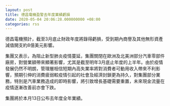 ```yaml
---
layout: post
title: 德昌電機盈警去年度業績虧損
date: 2020-05-04 20:06:28.000000000 +08:00
categories: rss
---
```


德昌電機預計，截至3月底止財政年度將錄得虧損，受到期內商譽及其他無形資產減值開支約8億美元影響。

集團又表示，為阻止新型肺炎疫情蔓延，集團關閉在歐洲及北美洲部分汽車零部件廠房，對營業額帶來顯著影響，尤其是截至明年3月底止年度的上半年。由於疫情發展仍然不明朗，管理層相信短期內高失業率將對消費者可動用收入帶來不利影響，預期引伸的消費疲弱較疫情引起的社會及經濟封鎖更為持久，對集團部分業務，特別是汽車業務造成的即時影響，將引致增長基礎需要重置，未來現金流量在疫情逐漸改善前亦會下跌。

集團將於本月13日公布去年度全年業績。

